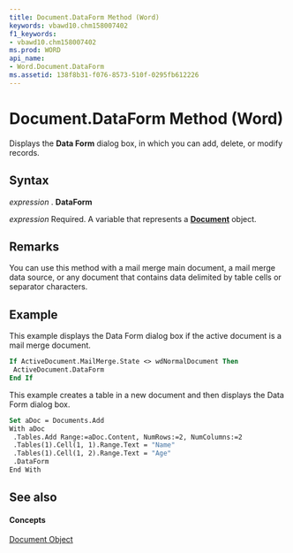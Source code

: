 ```yaml
---
title: Document.DataForm Method (Word)
keywords: vbawd10.chm158007402
f1_keywords:
- vbawd10.chm158007402
ms.prod: WORD
api_name:
- Word.Document.DataForm
ms.assetid: 138f8b31-f076-8573-510f-0295fb612226
---
```



# Document.DataForm Method (Word)

Displays the  **Data Form** dialog box, in which you can add, delete, or modify records.


## Syntax

 _expression_ . **DataForm**

 _expression_ Required. A variable that represents a **[Document](document-object-word.md)** object.


## Remarks

You can use this method with a mail merge main document, a mail merge data source, or any document that contains data delimited by table cells or separator characters.


## Example

This example displays the Data Form dialog box if the active document is a mail merge document.


```vb
If ActiveDocument.MailMerge.State <> wdNormalDocument Then 
 ActiveDocument.DataForm 
End If
```

This example creates a table in a new document and then displays the Data Form dialog box.




```vb
Set aDoc = Documents.Add 
With aDoc 
 .Tables.Add Range:=aDoc.Content, NumRows:=2, NumColumns:=2 
 .Tables(1).Cell(1, 1).Range.Text = "Name" 
 .Tables(1).Cell(1, 2).Range.Text = "Age" 
 .DataForm 
End With
```


## See also


#### Concepts


[Document Object](document-object-word.md)

